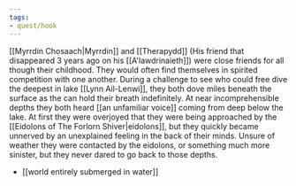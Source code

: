 ```yaml
---
tags: 
- quest/hook
---
```

[[Myrrdin Chosaach|Myrrdin]] and [[Therapydd]] (His friend that disappeared 3 years ago on his [[A'lawdrinaieth]]) were close friends for all though their childhood. They would often find themselves in spirited competition with one another. During a challenge to see who could free dive the deepest in lake [[Lynn Ail-Lenwi]], they both dove miles beneath the surface as the can hold their breath indefinitely. At near incomprehensible depths they both heard [[an unfamiliar voice]] coming from deep below the lake. At first they were overjoyed that they were being approached by the [[Eidolons of The Forlorn Shiver|eidolons]], but they quickly became unnerved by an unexplained feeling in the back of their minds. Unsure of weather they were contacted by the eidolons, or something much more sinister, but they never dared to go back to those depths.

- [[world entirely submerged in water]]
